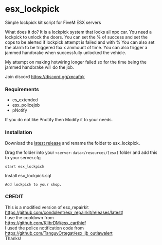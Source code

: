 
# esx_lockpick
Simple lockpick kit script for FiveM ESX servers

What does it do?
It is a lockpick system that locks all npc car. You need a lockpick to unlock the doors.
You can set the % of success and set the cops to be alerted if lockpick attempt is failed and with %
You can also set the alarm to be triggered fox x ammount of time.
You can also trigger a jammed handbrake when successfully unlocked the vehicle.

My attempt on making hotwiring longer failed so for the time being the jammed handbrake will do the job.

Join discord https://discord.gg/xncafqk

### Requirements
* es_extended
* esx_policejob
* pNotify

If you do not like Pnotify then Modify it to your needs. 

### Installation
Download the [latest release](https://github.com/xxfri3ndlyxx/esx_repairkit/releases/latest) and rename the folder to esx_lockpick.

Drag the folder into your `<server-data>/resources/[esx]` folder and add this to your server.cfg
```
start esx_lockpick
```
Install esx_lockpick.sql
```
Add lockpick to your shop.
```
### CREDIT
This is a modified version of esx_repairkit https://github.com/condolent/esx_repairkit/releases/latest)  
I use the cooldown from  
https://github.com/KlibrDM/esx_carthief  
I used the police notification code from  
https://github.com/TanguyOrtegat/esx_jb_outlawalert  
Thanks!
